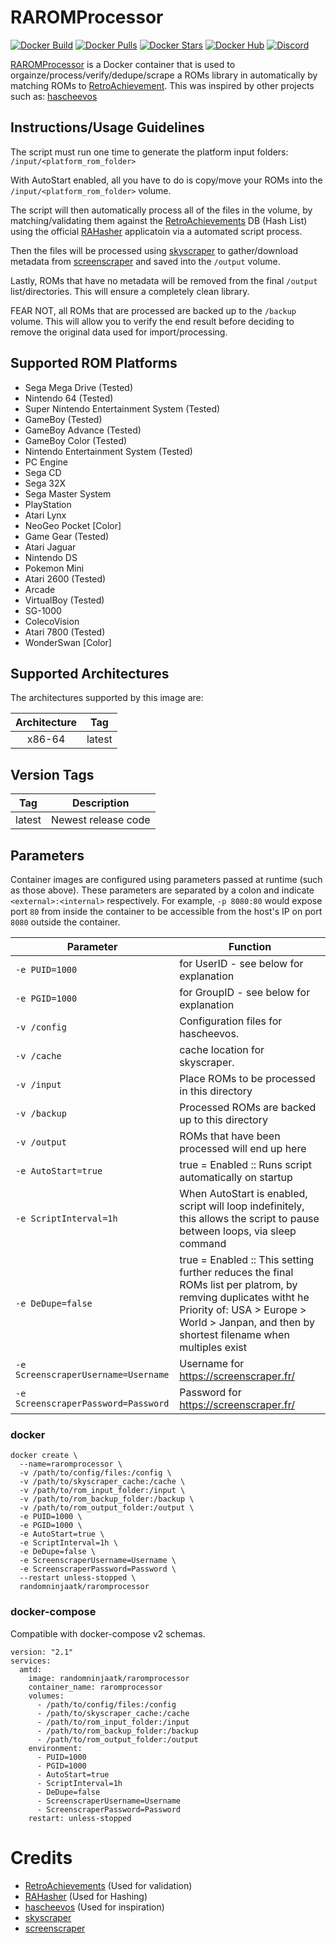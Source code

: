 # RAROMProcessor
[![Docker Build](https://img.shields.io/docker/cloud/automated/randomninjaatk/raromprocessor?style=flat-square)](https://hub.docker.com/r/randomninjaatk/raromprocessor)
[![Docker Pulls](https://img.shields.io/docker/pulls/randomninjaatk/raromprocessor?style=flat-square)](https://hub.docker.com/r/randomninjaatk/raromprocessor)
[![Docker Stars](https://img.shields.io/docker/stars/randomninjaatk/raromprocessor?style=flat-square)](https://hub.docker.com/r/randomninjaatk/raromprocessor)
[![Docker Hub](https://img.shields.io/badge/Open%20On-DockerHub-blue?style=flat-square)](https://hub.docker.com/r/randomninjaatk/raromprocessor)
[![Discord](https://img.shields.io/discord/747100476775858276.svg?style=flat-square&label=Discord&logo=discord)](https://discord.gg/JumQXDc "realtime support / chat with the community." )

[RAROMProcessor](https://github.com/RandomNinjaAtk/docker-hascheevos) is a Docker container that is used to orgainze/process/verify/dedupe/scrape a ROMs library in automatically by matching ROMs to [RetroAchievement](https://retroachievements.org). This was inspired by other projects such as: [hascheevos](https://github.com/meleu/hascheevos) 

## Instructions/Usage Guidelines

The script must run one time to generate the platform input folders:  ```/input/<platform_rom_folder>```

With AutoStart enabled, all you have to do is copy/move your ROMs into the ```/input/<platform_rom_folder>``` volume. 

The script will then automatically process all of the files in the volume, by matching/validating them against the [RetroAchievements](https://retroachievements.org) DB (Hash List) using the official [RAHasher](https://github.com/RetroAchievements/RALibretro/releases) applicatoin via a automated script process.

Then the files will be processed using [skyscraper](https://github.com/muldjord/skyscraper) to gather/download metadata from [screenscraper](https://screenscraper.fr/) and saved into the ```/output``` volume.

Lastly, ROMs that have no metadata will be removed from the final ```/output``` list/directories. This will ensure a completely clean library.

FEAR NOT, all ROMs that are processed are backed up to the ```/backup``` volume. This will allow you to verify the end result before deciding to remove the original data used for import/processing.

## Supported ROM Platforms
- Sega Mega Drive (Tested)
- Nintendo 64 (Tested)
- Super Nintendo Entertainment System (Tested)
- GameBoy (Tested)
- GameBoy Advance (Tested)
- GameBoy Color (Tested)
- Nintendo Entertainment System (Tested)
- PC Engine
- Sega CD
- Sega 32X
- Sega Master System
- PlayStation
- Atari Lynx
- NeoGeo Pocket [Color]
- Game Gear (Tested)
- Atari Jaguar
- Nintendo DS
- Pokemon Mini
- Atari 2600 (Tested)
- Arcade
- VirtualBoy (Tested)
- SG-1000
- ColecoVision
- Atari 7800  (Tested)
- WonderSwan [Color]

## Supported Architectures

The architectures supported by this image are:

| Architecture | Tag |
| :----: | --- |
| x86-64 | latest |

## Version Tags

| Tag | Description |
| :----: | --- |
| latest | Newest release code |

## Parameters

Container images are configured using parameters passed at runtime (such as those above). These parameters are separated by a colon and indicate `<external>:<internal>` respectively. For example, `-p 8080:80` would expose port `80` from inside the container to be accessible from the host's IP on port `8080` outside the container.

| Parameter | Function |
| --- | --- |
| `-e PUID=1000` | for UserID - see below for explanation |
| `-e PGID=1000` | for GroupID - see below for explanation |
| `-v /config` | Configuration files for hascheevos. |
| `-v /cache` | cache location for skyscraper. |
| `-v /input` | Place ROMs to be processed in this directory |
| `-v /backup` | Processed ROMs are backed up to this directory |
| `-v /output` | ROMs that have been processed will end up here |
| `-e AutoStart=true` | true = Enabled :: Runs script automatically on startup |
| `-e ScriptInterval=1h` | When AutoStart is enabled, script will loop indefinitely, this allows the script to pause between loops, via sleep command |
| `-e DeDupe=false` | true = Enabled :: This setting further reduces the final ROMs list per platrom, by remving duplicates witht he Priority of: USA > Europe > World > Janpan, and then by shortest filename when multiples exist |
| `-e ScreenscraperUsername=Username` | Username for https://screenscraper.fr/ |
| `-e ScreenscraperPassword=Password` | Password for https://screenscraper.fr/ |

### docker

```
docker create \
  --name=raromprocessor \
  -v /path/to/config/files:/config \
  -v /path/to/skyscraper_cache:/cache \
  -v /path/to/rom_input_folder:/input \
  -v /path/to/rom_backup_folder:/backup \
  -v /path/to/rom_output_folder:/output \
  -e PUID=1000 \
  -e PGID=1000 \
  -e AutoStart=true \
  -e ScriptInterval=1h \
  -e DeDupe=false \
  -e ScreenscraperUsername=Username \
  -e ScreenscraperPassword=Password \
  --restart unless-stopped \
  randomninjaatk/raromprocessor 
```


### docker-compose

Compatible with docker-compose v2 schemas.

```
version: "2.1"
services:
  amtd:
    image: randomninjaatk/raromprocessor 
    container_name: raromprocessor
    volumes:
      - /path/to/config/files:/config
      - /path/to/skyscraper_cache:/cache
      - /path/to/rom_input_folder:/input
      - /path/to/rom_backup_folder:/backup
      - /path/to/rom_output_folder:/output
    environment:
      - PUID=1000
      - PGID=1000
      - AutoStart=true
      - ScriptInterval=1h
      - DeDupe=false
      - ScreenscraperUsername=Username
      - ScreenscraperPassword=Password
    restart: unless-stopped
```
 
# Credits
- [RetroAchievements](https://retroachievements.org) (Used for validation)
- [RAHasher](https://github.com/RetroAchievements/RALibretro/releases) (Used for Hashing)
- [hascheevos](https://github.com/meleu/hascheevos) (Used for inspiration)
- [skyscraper](https://github.com/muldjord/skyscraper)
- [screenscraper](https://screenscraper.fr/) 
